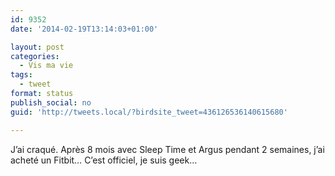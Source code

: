 ```yaml
---
id: 9352
date: '2014-02-19T13:14:03+01:00'

layout: post
categories:
  - Vis ma vie
tags:
  - tweet
format: status
publish_social: no
guid: 'http://tweets.local/?birdsite_tweet=436126536140615680'

---
```


J’ai craqué. Après 8 mois avec Sleep Time et Argus pendant 2 semaines, j’ai acheté un Fitbit… C’est officiel, je suis geek…